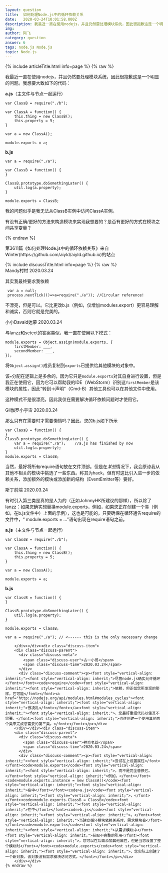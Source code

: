 ```yaml
---
layout: question
title:  如何处理Node.js中的循环依赖关系
date:   2020-03-24T10:01:58.000Z
description: 我最近一直在使用nodejs，并且仍然要处理模块系统，因此很抱歉这是一个明显的问题。我想要大致如下的代码：a.js（主文件与节点一起运行）var ...
img: 
author: 阿飞
category: question
answer: 6
tags: node.js Node.js
topic: Node.js
---
```

<div class="article-root">
  <div class="article">
    {% include articleTitle.html info=page %}
    {% raw %}
    <div class="article-content"><p><font style="vertical-align: inherit;"><font style="vertical-align: inherit;">我最近一直在使用nodejs，并且仍然要处理模块系统，因此很抱歉这是一个明显的问题。</font><font style="vertical-align: inherit;">我想要大致如下的代码：</font></font></p>

<p><strong><font style="vertical-align: inherit;"><font style="vertical-align: inherit;">a.js</font></font></strong><font style="vertical-align: inherit;"><font style="vertical-align: inherit;">（主文件与节点一起运行）</font></font></p>

<pre><code>var ClassB = require("./b");<font></font>
<font></font>
var ClassA = function() {<font></font>
    this.thing = new ClassB();<font></font>
    this.property = 5;<font></font>
}<font></font>
<font></font>
var a = new ClassA();<font></font>
<font></font>
module.exports = a;<font></font>
</code></pre>

<p><strong><font style="vertical-align: inherit;"><font style="vertical-align: inherit;">b.js</font></font></strong></p>

<pre><code>var a = require("./a");<font></font>
<font></font>
var ClassB = function() {<font></font>
}<font></font>
<font></font>
ClassB.prototype.doSomethingLater() {<font></font>
    util.log(a.property);<font></font>
}<font></font>
<font></font>
module.exports = ClassB;<font></font>
</code></pre>

<p><font style="vertical-align: inherit;"><font style="vertical-align: inherit;">我的问题似乎是我无法从ClassB实例中访问ClassA实例。</font></font></p>

<p><font style="vertical-align: inherit;"><font style="vertical-align: inherit;">有没有正确/更好的方法来构造模块来实现我想要的？</font><font style="vertical-align: inherit;">是否有更好的方式在模块之间共享变量？</font></font></p></div>
    {% endraw %}
  </div>
  <p class="winter_mark">第3611篇《如何处理Node.js中的循环依赖关系》来自Winter(https://github.com/aiyld/aiyld.github.io)的站点</p>
  <div class="discuss-wrapper">
    {% include discussTitle.html info=page %}
    {% raw %}
    <div class="discuss-item">
        <div class="discuss-parent">
          <div class="discuss-meta">
            <span class="discuss-user">Mandy村村</span>
            <span class="discuss-time">2020.03.24</span>
          </div>
          <div class="discuss-comment"><p><font style="vertical-align: inherit;"><font style="vertical-align: inherit;">其实我最终要求我依赖</font></font></p>

<pre><code> var a = null;<font></font>
 process.nextTick(()=&gt;a=require("./a")); //Circular reference!<font></font>
</code></pre>

<p><font style="vertical-align: inherit;"><font style="vertical-align: inherit;">不漂亮，但是可以。</font><font style="vertical-align: inherit;">它比更改b.js（例如，仅增加modules.export）更容易理解和诚实，否则它就是完美的。</font></font></p></div>
        </div></div><div class="discuss-item">
        <div class="discuss-parent">
          <div class="discuss-meta">
            <span class="discuss-user">小小Davaid达蒙</span>
            <span class="discuss-time">2020.03.24</span>
          </div>
          <div class="discuss-comment"><p><font style="vertical-align: inherit;"><font style="vertical-align: inherit;">与lanzz和setect的答案类似，我一直在使用以下模式：</font></font></p>

<pre class="lang-js prettyprint-override"><code>module.exports = Object.assign(module.exports, {<font></font>
    firstMember: ___,<font></font>
    secondMember: ___,<font></font>
});<font></font>
</code></pre>

<p><font style="vertical-align: inherit;"><font style="vertical-align: inherit;">将</font></font><code>Object.assign()</code><font style="vertical-align: inherit;"><font style="vertical-align: inherit;">成员复制到</font></font><code>exports</code><font style="vertical-align: inherit;"><font style="vertical-align: inherit;">已提供给其他模块</font><font style="vertical-align: inherit;">的</font><font style="vertical-align: inherit;">对象中。</font></font></p>

<p><font style="vertical-align: inherit;"><font style="vertical-align: inherit;">该</font></font><code>=</code><font style="vertical-align: inherit;"><font style="vertical-align: inherit;">分配在逻辑上是多余的，因为它只是</font></font><code>module.exports</code><font style="vertical-align: inherit;"><font style="vertical-align: inherit;">对其自身进行</font><font style="vertical-align: inherit;">设置</font><font style="vertical-align: inherit;">，但是我正在使用它，因为它可以帮助我的IDE（WebStorm）识别这</font></font><code>firstMember</code><font style="vertical-align: inherit;"><font style="vertical-align: inherit;">是该模块的属性，因此“转到-&gt;声明”（Cmd-B）其他工具也可以在其他文件中使用。</font></font></p>

<p><font style="vertical-align: inherit;"><font style="vertical-align: inherit;">这种模式不是很漂亮，因此我仅在需要解决循环依赖问题时才使用它。</font></font></p></div>
        </div></div><div class="discuss-item">
        <div class="discuss-parent">
          <div class="discuss-meta">
            <span class="discuss-user">Gil伽罗小宇宙</span>
            <span class="discuss-time">2020.03.24</span>
          </div>
          <div class="discuss-comment"><p><font style="vertical-align: inherit;"><font style="vertical-align: inherit;">那么只有在需要时才需要懒惰吗？</font><font style="vertical-align: inherit;">因此，您的b.js如下所示</font></font></p>

<pre><code>var ClassB = function() {<font></font>
}<font></font>
ClassB.prototype.doSomethingLater() {<font></font>
    var a = require("./a");    //a.js has finished by now<font></font>
    util.log(a.property);<font></font>
}<font></font>
module.exports = ClassB;<font></font>
</code></pre>

<p><font style="vertical-align: inherit;"><font style="vertical-align: inherit;">当然，最好将所有require语句放在文件顶部。</font><font style="vertical-align: inherit;">但是在</font></font><em><font style="vertical-align: inherit;"><font style="vertical-align: inherit;">某些</font></font></em><font style="vertical-align: inherit;"><font style="vertical-align: inherit;">情况下，我会原谅我从其他不相关的模块中挑选了一些东西。</font><font style="vertical-align: inherit;">称其为hack，但有时这比引入进一步的依赖关系，添加额外的模块或添加新的结构（EventEmitter等）要好。</font></font></p></div>
        </div></div><div class="discuss-item">
        <div class="discuss-parent">
          <div class="discuss-meta">
            <span class="discuss-user">斯丁前端</span>
            <span class="discuss-time">2020.03.24</span>
          </div>
          <div class="discuss-comment"><p><font style="vertical-align: inherit;"><font style="vertical-align: inherit;">有时引入第三类是真的是人为的（正如JohnnyHK所建议的那样），所以除了Ianzz：如果您确实想替换module.exports，例如，如果您正在创建一个类（例如，在b.js文件中）上面的示例），这也是可能的，只要确保在循环通告require的文件中，“ module.exports = ...”语句出现在require语句之前。</font></font></p>

<p><strong><font style="vertical-align: inherit;"><font style="vertical-align: inherit;">a.js</font></font></strong><font style="vertical-align: inherit;"><font style="vertical-align: inherit;">（主文件与节点一起运行）</font></font></p>

<pre><code>var ClassB = require("./b");<font></font>
<font></font>
var ClassA = function() {<font></font>
    this.thing = new ClassB();<font></font>
    this.property = 5;<font></font>
}<font></font>
<font></font>
var a = new ClassA();<font></font>
<font></font>
module.exports = a;<font></font>
</code></pre>

<p><strong><font style="vertical-align: inherit;"><font style="vertical-align: inherit;">b.js</font></font></strong></p>

<pre><code>var ClassB = function() {<font></font>
}<font></font>
<font></font>
ClassB.prototype.doSomethingLater() {<font></font>
    util.log(a.property);<font></font>
}<font></font>
<font></font>
module.exports = ClassB;<font></font>
<font></font>
var a = require("./a"); // &lt;------ this is the only necessary change<font></font>
</code></pre></div>
        </div></div><div class="discuss-item">
        <div class="discuss-parent">
          <div class="discuss-meta">
            <span class="discuss-user">古一小哥</span>
            <span class="discuss-time">2020.03.24</span>
          </div>
          <div class="discuss-comment"><p><font style="vertical-align: inherit;"><font style="vertical-align: inherit;">尽管node.js确实允许循环</font></font><code>require</code><font style="vertical-align: inherit;"><font style="vertical-align: inherit;">依赖，但正如您所发现的那样，它可能</font></font><a href="http://nodejs.org/api/modules.html#modules_cycles"><font style="vertical-align: inherit;"><font style="vertical-align: inherit;">很凌乱</font></font></a><font style="vertical-align: inherit;"><font style="vertical-align: inherit;">，您最好重组代码以使其不需要。</font><font style="vertical-align: inherit;">也许创建一个使用其他两个类来完成您需要的第三类。</font></font></p></div>
        </div></div><div class="discuss-item">
        <div class="discuss-parent">
          <div class="discuss-meta">
            <span class="discuss-user">神奇老丝</span>
            <span class="discuss-time">2020.03.24</span>
          </div>
          <div class="discuss-comment"><p><font style="vertical-align: inherit;"><font style="vertical-align: inherit;">尝试在上设置属性</font></font><code>module.exports</code><font style="vertical-align: inherit;"><font style="vertical-align: inherit;">，而不是完全替换它。</font><font style="vertical-align: inherit;">例如，</font></font><code>module.exports.instance = new ClassA()</code><font style="vertical-align: inherit;"><font style="vertical-align: inherit;">在中</font></font><code>a.js</code><font style="vertical-align: inherit;"><font style="vertical-align: inherit;">，</font></font><code>module.exports.ClassB = ClassB</code><font style="vertical-align: inherit;"><font style="vertical-align: inherit;">在中</font></font><code>b.js</code><font style="vertical-align: inherit;"><font style="vertical-align: inherit;">。</font><font style="vertical-align: inherit;">当建立循环模块依赖关系时，需求模块会</font></font><code>module.exports</code><font style="vertical-align: inherit;"><font style="vertical-align: inherit;">从需求模块中</font><font style="vertical-align: inherit;">获取不完整的引用</font><font style="vertical-align: inherit;">，您可以在后面添加其他属性，但是当您设置了整个模块时</font></font><code>module.exports</code><font style="vertical-align: inherit;"><font style="vertical-align: inherit;">，您实际上创建了一个新对象，该对象没有需求模块访问方式。</font></font></p></div>
        </div></div>
    {% endraw %}
  </div>
<div>
